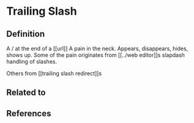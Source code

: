 # Trailing Slash

## Definition
A / at the end of a [[url]]
A pain in the neck. Appears, disappears, hides, shows up. Some of the pain originates from [[../web editor]]s slapdash handling of slashes.

Others from [[trailing slash redirect]]s

## Related to


## References


